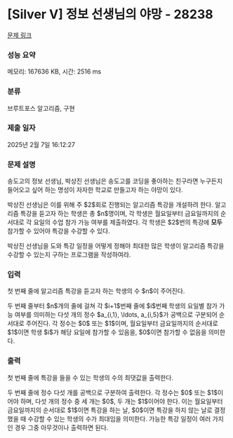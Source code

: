 # [Silver V] 정보 선생님의 야망 - 28238 

[문제 링크](https://www.acmicpc.net/problem/28238) 

### 성능 요약

메모리: 167636 KB, 시간: 2516 ms

### 분류

브루트포스 알고리즘, 구현

### 제출 일자

2025년 2월 7일 16:12:27

### 문제 설명

<p>송도고의 정보 선생님, 박상진 선생님은 송도고를 코딩을 좋아하는 친구라면 누구든지 들어오고 싶어 하는 명성이 자자한 학교로 만들고자 하는 야망이 있다.</p>

<p>박상진 선생님은 이를 위해 주 $2$회로 진행되는 알고리즘 특강을 개설하려 한다. 알고리즘 특강을 듣고자 하는 학생은 총 $n$명이며, 각 학생은 월요일부터 금요일까지의 순서대로 각 요일의 수업 참가 가능 여부를 제출하였다. 각 학생은 $2$번의 특강에 <strong>모두</strong> 참가할 수 있어야 특강을 수강할 수 있다.</p>

<p>박상진 선생님을 도와 특강 일정을 어떻게 정해야 최대한 많은 학생이 알고리즘 특강을 수강할 수 있는지 구하는 프로그램을 작성하여라.</p>

### 입력 

 <p>첫 번째 줄에 알고리즘 특강을 듣고자 하는 학생의 수 $n$이 주어진다.</p>

<p>두 번째 줄부터 $n$개의 줄에 걸쳐 각 $i+1$번째 줄에 $i$번째 학생의 요일별 참가 가능 여부를 의미하는 다섯 개의 정수 $a_{i,1}, \ldots, a_{i,5}$가 공백으로 구분되어 순서대로 주어진다. 각 정수는 $0$ 또는 $1$이며, 월요일부터 금요일까지의 순서대로 $1$이면 학생 $i$가 해당 요일에 참가할 수 있음을, $0$이면 참가할 수 없음을 의미한다.</p>

### 출력 

 <p>첫 번째 줄에 특강을 들을 수 있는 학생의 수의 최댓값을 출력한다.</p>

<p>두 번째 줄에 정수 다섯 개를 공백으로 구분하여 출력한다. 각 정수는 $0$ 또는 $1$이어야 하며, 다섯 개의 정수 중 세 개는 $0$, 두 개는 $1$이어야 한다. 이는 월요일부터 금요일까지의 순서대로 $1$이면 특강을 하는 날, $0$이면 특강을 하지 않는 날로 결정했을 때 수강할 수 있는 학생의 수가 최대임을 의미한다. 가능한 특강 일정이 여러 가지인 경우 그중 아무것이나 출력하면 된다.</p>

